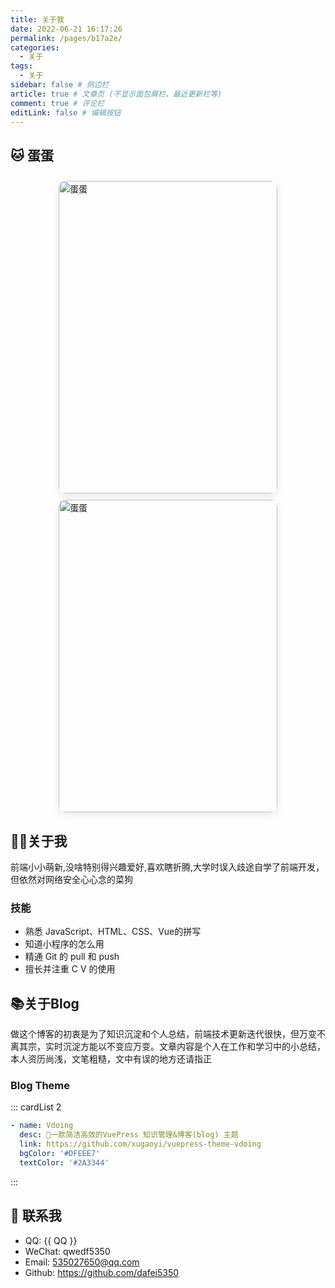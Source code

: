 ```yaml
---
title: 关于我
date: 2022-06-21 16:17:26
permalink: /pages/b17a2e/
categories:
  - 关于
tags:
  - 关于
sidebar: false # 侧边栏
article: true # 文章页 (不显示面包屑栏、最近更新栏等)
comment: true # 评论栏
editLink: false # 编辑按钮
---
```

## :cat: 蛋蛋
<div class="cat-container">
  <img class="my-cat" src="https://cdn.jsdelivr.net/gh/dafei5350/imgHost@master/20220625/dandan02.2qappjk64i80.webp" alt="蛋蛋"></img>
  <img class="my-cat" src="https://cdn.jsdelivr.net/gh/dafei5350/imgHost@master/20220625/dandan01.kpvpyelwk6o.webp" alt="蛋蛋"></img>
</div>


## 👩‍💻关于我
前端小小萌新,没啥特别得兴趣爱好,喜欢瞎折腾,大学时误入歧途自学了前端开发，但依然对网络安全心心念的菜狗
### 技能
- 熟悉 JavaScript、HTML、CSS、Vue的拼写
- 知道小程序的怎么用
- 精通 Git 的 pull 和 push
- 擅长并注重 C V 的使用

## 📚关于Blog
做这个博客的初衷是为了知识沉淀和个人总结，前端技术更新迭代很快，但万变不离其宗，实时沉淀方能以不变应万变。文章内容是个人在工作和学习中的小总结，本人资历尚浅，文笔粗糙，文中有误的地方还请指正

### Blog Theme

 ::: cardList 2
```yaml
- name: Vdoing
  desc: 🚀一款简洁高效的VuePress 知识管理&博客(blog) 主题
  link: https://github.com/xugaoyi/vuepress-theme-vdoing
  bgColor: '#DFEEE7'
  textColor: '#2A3344'
```
:::


## :email:  联系我

- QQ: <a :href="qqUrl" class='qq'>{{ QQ }}</a>
- WeChat: qwedf5350
- Email: <a href="mailto:535027650@qq.com">535027650@qq.com</a>
- Github: <https://github.com/dafei5350>


<script>
  export default {
    data(){
      return {
        QQ: '535027650',
        qqUrl: `tencent://message/?uin=${this.QQ}&Site=&Menu=yes`
      }
    },
    mounted(){
      const flag =  navigator.userAgent.match(/(phone|pad|pod|iPhone|iPod|ios|iPad|Android|Mobile|BlackBerry|IEMobile|MQQBrowser|JUC|Fennec|wOSBrowser|BrowserNG|WebOS|Symbian|Windows Phone)/i);
      if(flag){
        this.qqUrl = `mqqwpa://im/chat?chat_type=wpa&uin=${this.QQ}&version=1&src_type=web&web_src=oicqzone.com`
      }
    }
  }
</script>
<style>
.cat-container{
  width: 100%;
  display: flex;
  flex-wrap: wrap;
  justify-content: space-around;
}
.my-cat {
  width: 350px;
  height: 500px;
  border-radius: 10px;
  box-shadow: rgba(0, 0, 0, 0.08) 0px 4px 12px;
  margin-top: 10px;
}
.my-cat:hover {
  box-shadow: rgba(0, 0, 0, 0.1) 0px 10px 50px;
}

</style>